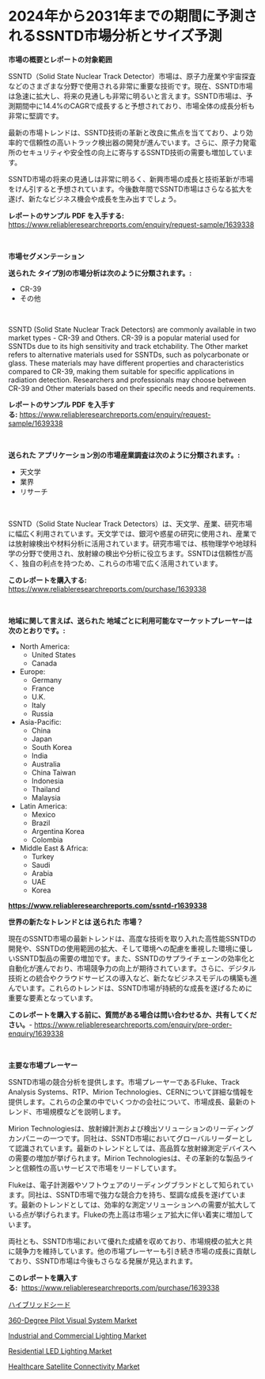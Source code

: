 <p><h1>2024年から2031年までの期間に予測されるSSNTD市場分析とサイズ予測</h1></p><p><strong>市場の概要とレポートの対象範囲</strong></p>
<p><p>SSNTD（Solid State Nuclear Track Detector）市場は、原子力産業や宇宙探査などのさまざまな分野で使用される非常に重要な技術です。現在、SSNTD市場は急速に拡大し、将来の見通しも非常に明るいと言えます。SSNTD市場は、予測期間中に14.4%のCAGRで成長すると予想されており、市場全体の成長分析も非常に堅調です。</p><p>最新の市場トレンドは、SSNTD技術の革新と改良に焦点を当てており、より効率的で信頼性の高いトラック検出器の開発が進んでいます。さらに、原子力発電所のセキュリティや安全性の向上に寄与するSSNTD技術の需要も増加しています。</p><p>SSNTD市場の将来の見通しは非常に明るく、新興市場の成長と技術革新が市場をけん引すると予想されています。今後数年間でSSNTD市場はさらなる拡大を遂げ、新たなビジネス機会や成長を生み出すでしょう。</p></p>
<p><strong>レポートのサンプル PDF を入手する:</strong> <a href="https://www.reliableresearchreports.com/enquiry/request-sample/1639338">https://www.reliableresearchreports.com/enquiry/request-sample/1639338</a></p>
<p>&nbsp;</p>
<p><strong>市場セグメンテーション</strong></p>
<p><strong>送られた タイプ別の市場分析は次のように分類されます。:</strong></p>
<p><ul><li>CR-39</li><li>その他</li></ul></p>
<p>&nbsp;</p>
<p><p>SSNTD (Solid State Nuclear Track Detectors) are commonly available in two market types - CR-39 and Others. CR-39 is a popular material used for SSNTDs due to its high sensitivity and track etchability. The Other market refers to alternative materials used for SSNTDs, such as polycarbonate or glass. These materials may have different properties and characteristics compared to CR-39, making them suitable for specific applications in radiation detection. Researchers and professionals may choose between CR-39 and Other materials based on their specific needs and requirements.</p></p>
<p><strong>レポートのサンプル PDF を入手する:</strong>&nbsp;<a href="https://www.reliableresearchreports.com/enquiry/request-sample/1639338">https://www.reliableresearchreports.com/enquiry/request-sample/1639338</a></p>
<p>&nbsp;</p>
<p><strong> 送られた アプリケーション別の市場産業調査は次のように分類されます。:</strong></p>
<p><ul><li>天文学</li><li>業界</li><li>リサーチ</li></ul></p>
<p>&nbsp;</p>
<p><p>SSNTD（Solid State Nuclear Track Detectors）は、天文学、産業、研究市場に幅広く利用されています。天文学では、銀河や惑星の研究に使用され、産業では放射線検出や材料分析に活用されています。研究市場では、核物理学や地球科学の分野で使用され、放射線の検出や分析に役立ちます。SSNTDは信頼性が高く、独自の利点を持つため、これらの市場で広く活用されています。</p></p>
<p><strong>このレポートを購入する:</strong>&nbsp; <a href="https://www.reliableresearchreports.com/purchase/1639338">https://www.reliableresearchreports.com/purchase/1639338</a></p>
<p>&nbsp;</p>
<p><strong>地域に関して言えば、送られた 地域ごとに利用可能なマーケットプレーヤーは次のとおりです。:</strong></p>
<p><ul>
    <li>
        North America:
        <ul>
            <li>United States</li>
            <li>Canada</li>
        </ul>
    </li>
    <li>
        Europe:
        <ul>
            <li>Germany</li>
            <li>France</li>
            <li>U.K.</li>
            <li>Italy</li>
            <li>Russia</li>
        </ul>
    </li>
    <li>
        Asia-Pacific:
        <ul>
            <li>China</li>
            <li>Japan</li>
            <li>South Korea</li>
            <li>India</li>
            <li>Australia</li>
            <li>China Taiwan</li>
            <li>Indonesia</li>
            <li>Thailand</li>
            <li>Malaysia</li>
        </ul>
    </li>
    <li>
        Latin America:
        <ul>
            <li>Mexico</li>
            <li>Brazil</li>
            <li>Argentina Korea</li>
            <li>Colombia</li>
        </ul>
    </li>
    <li>
        Middle East & Africa:
        <ul>
            <li>Turkey</li>
            <li>Saudi</li>
            <li>Arabia</li>
            <li>UAE</li>
            <li>Korea</li>
        </ul>
    </li>
    </ul></p>
<p><strong><a href="https://www.reliableresearchreports.com/ssntd-r1639338">https://www.reliableresearchreports.com/ssntd-r1639338</a></strong>&nbsp;</p>
<p><strong>世界の新たなトレンドとは 送られた 市場？</strong></p>
<p><p>現在のSSNTD市場の最新トレンドは、高度な技術を取り入れた高性能SSNTDの開発や、SSNTDの使用範囲の拡大、そして環境への配慮を重視した環境に優しいSSNTD製品の需要の増加です。また、SSNTDのサプライチェーンの効率化と自動化が進んでおり、市場競争力の向上が期待されています。さらに、デジタル技術との統合やクラウドサービスの導入など、新たなビジネスモデルの構築も進んでいます。これらのトレンドは、SSNTD市場が持続的な成長を遂げるために重要な要素となっています。</p></p>
<p><strong>このレポートを購入する前に、質問がある場合は問い合わせるか、共有してください。</strong>- <a href="https://www.reliableresearchreports.com/enquiry/pre-order-enquiry/1639338">https://www.reliableresearchreports.com/enquiry/pre-order-enquiry/1639338</a></p>
<p>&nbsp;</p>
<p><strong>主要な市場プレーヤー</strong></p>
<p><p>SSNTD市場の競合分析を提供します。市場プレーヤーであるFluke、Track Analysis Systems、RTP、Mirion Technologies、CERNについて詳細な情報を提供します。これらの企業の中でいくつかの会社について、市場成長、最新のトレンド、市場規模などを説明します。</p><p>Mirion Technologiesは、放射線計測および検出ソリューションのリーディングカンパニーの一つです。同社は、SSNTD市場においてグローバルリーダーとして認識されています。最新のトレンドとしては、高品質な放射線測定デバイスへの需要の増加が挙げられます。Mirion Technologiesは、その革新的な製品ラインと信頼性の高いサービスで市場をリードしています。</p><p>Flukeは、電子計測器やソフトウェアのリーディングブランドとして知られています。同社は、SSNTD市場で強力な競合力を持ち、堅調な成長を遂げています。最新のトレンドとしては、効率的な測定ソリューションへの需要が拡大している点が挙げられます。Flukeの売上高は市場シェア拡大に伴い着実に増加しています。</p><p>両社とも、SSNTD市場において優れた成績を収めており、市場規模の拡大と共に競争力を維持しています。他の市場プレーヤーも引き続き市場の成長に貢献しており、SSNTD市場は今後もさらなる発展が見込まれます。</p></p>
<p><strong>このレポートを購入する:</strong>&nbsp;&nbsp;<a href="https://www.reliableresearchreports.com/purchase/1639338">https://www.reliableresearchreports.com/purchase/1639338</a></p>
<p><p><a href="https://github.com/zjkmgcs938405/Market-Research-Report-List-2/blob/main/263600065166.md">ハイブリッドシード</a></p><p><a href="https://github.com/lataunyatinikmelvin59ilbd0dv/Market-Research-Report-List-2/blob/main/360-degree-pilot-visual-system-market.md">360-Degree Pilot Visual System Market</a></p><p><a href="https://issuu.com/reportprime-2/docs/industrial-and-commercial-lighting-market-size-203">Industrial and Commercial Lighting Market</a></p><p><a href="https://issuu.com/reportprime-2/docs/residential-led-lighting-market-size-2030.pptx">Residential LED Lighting Market</a></p><p><a href="https://www.linkedin.com/pulse/decoding-healthcare-satellite-connectivity-market-metrics-share-6thxc">Healthcare Satellite Connectivity Market</a></p></p>